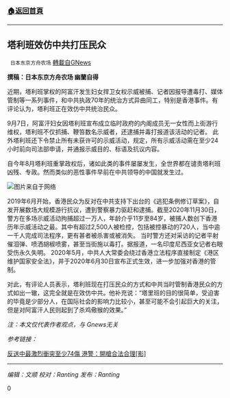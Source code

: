 ###  [:house:返回首頁](https://github.com/ourhimalayas/txt)
---


## 塔利班效仿中共打压民众
` 日本东京方舟农场` [轉載自GNews](https://gnews.org/zh-hans/1527674/)

**撰稿：日本东京方舟农场 幽蘭自得**

近期，塔利班掌权的阿富汗发生妇女捍卫女权示威被捕、记者因报导遭毒打、媒体管制等一系列事件，和中共执政70年的统治方式异曲同工，特别是香港事件。有评论认为，塔利班正在效仿中共统治民众。

9月7日，阿富汗妇女因塔利班宣布成立临时政府的内阁成员无一女性而上街游行维权，塔利班不仅抓捕、鞭笞数名示威者，还逮捕并毒打报道该活动的记者。
此外塔利班还下令禁止所有未获许可的示威活动，规定，所有示威活动需在至少24小时前向司法部申请，并通报示威目的、标语及抗议内容。

自今年8月塔利班重掌政权后，诸如此类的事件屡屡发生，全世界都在谴责塔利班凶残、专政。然而类似的恶性事件早前在中共领导的中国就发生过。

![](https://assets.gnews.org/wp-content/uploads/2021/09/1152x768_793712525793.jpg)图片来自于网络

2019年6月开始，香港民众为反对在中共支持下出台的《逃犯条例修订草案》，自发开展数场大规模游行抗议，遭到警察暴力驱赶和逮捕。截至2020年11月30日，警方在多场示威活动拘捕超过一万人，年龄介乎11岁至84岁，被捕人数创下香港历年示威活动之最。其中有超过2,500人被检控，包括被控暴动的720人，当中逾一千人完成司法程序，更有甚者被杀害或被消失。
当时警方还对采访的记者平射催泪弹、喷洒胡椒喷雾，甚至当街施以毒打。据报道，一名印度尼西亚女记者右眼受伤永久失明。
2020年5月，中共人大常委会绕过香港立法程序直接制定《港区维护国家安全法》，并于2020年6月30日宣布正式生效，进一步加强对香港的管制。

对此，有评论人员表示，塔利班现在打压民众的方式和中共当时管制香港民众的方式如出一辙，这完全就是在效仿中共。他补充说：“塔里班的目的很简单，受迫害的毕竟是少部分人，在国际社会的影响力比较小，甚至可能不会引起巨大的关注，但是对阿富汗人民则起到了杀鸡儆猴的效果。”

*注：本文仅代表作者观点，与 Gnews无关*

*参考链接：*

[反送中最激烈衝突至少74傷 港警：開槍合法合理\[影\]](https://www.cna.com.tw/news/firstnews/201910020026.aspx)

* * *

*编辑：文顺 校对：Ranting 发布：Ranting*

0
